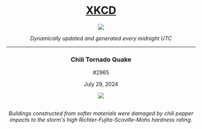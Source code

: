 
<h1 align="center"><a href="https://xkcd.com">XKCD</a></h1>
<div align="center">
    <img src="https://img.shields.io/github/last-commit/ShashashankThakur/XKCD?label=last%20updated" />
</div>

<p align="center"><i>Dynamically updated and generated every midnight UTC</i></p>
<hr>
<div align="center">
    <h3><strong>Chili Tornado Quake</strong></h3>
    <p>#2965</p>
    <p>July 29, 2024</p>
    <img src="https://imgs.xkcd.com/comics/chili_tornado_quake.png">
    <br></br>
    <p><i>Buildings constructed from softer materials were damaged by chili pepper impacts to the storm's high Richter-Fujita-Scoville-Mohs hardness rating.</i></p>
</div>
